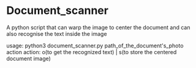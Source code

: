 # Document_scanner

A python script that can warp the image to center the document and can also recognise the text inside the image

usage: python3 document_scanner.py path_of_the_document's_photo action
action: o(to get the recognized text) | s(to store the centered document image)
